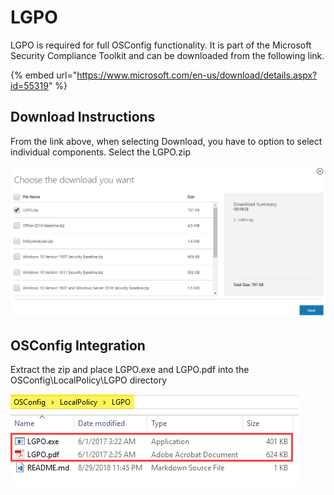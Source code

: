 # LGPO

LGPO is required for full OSConfig functionality.  It is part of the Microsoft Security Compliance Toolkit and can be downloaded from the following link.

{% embed url="https://www.microsoft.com/en-us/download/details.aspx?id=55319" %}

## Download Instructions

From the link above, when selecting Download, you have to option to select individual components.  Select the LGPO.zip

![](../../.gitbook/assets/2018-08-30_0-12-31.png)

## OSConfig Integration

Extract the zip and place LGPO.exe and LGPO.pdf into the OSConfig\LocalPolicy\LGPO directory

![](../../.gitbook/assets/2018-08-30_0-17-16.png)



